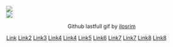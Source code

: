 [![](https://img.shields.io/badge/Made%20With-ilosrim-lightgrey.svg?style=for-the-badge&logo=github)](https://github.com/Annihil/github-spray)  
[![](https://i.imgur.com/2DrTn0Z.gif)](https://github.com/Annihil/github-spray)

<p style="text-align:center;">
  Github lastfull gif by <a href="https://t.me/ilosrim" target="_blank">ilosrim</a>
</p>

[Link](https://www.com)
[Link2](https://www.com)
[Link3](https://www.com)
[Link4](https://www.com)
[Link4](https://www.com)
[Link5](https://www.com)
[Link6](https://www.com)
[Link7](https://www.com)
[Link7](https://www.com)
[Link8](https://www.com)
[Link8](https://www.com)
